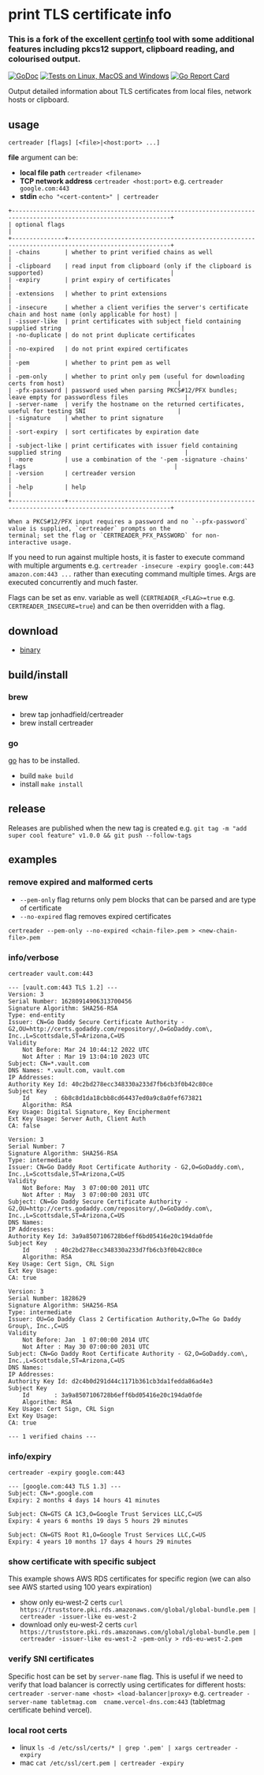 # print TLS certificate info

### This is a fork of the excellent [certinfo](https://github.com/pete911/certinfo) tool with some additional features including pkcs12 support, clipboard reading, and colourised output.

[![GoDoc](https://godoc.org/github.com/jonhadfield/certreader?status.svg)](https://godoc.org/github.com/jonhadfield/certreader)
[![Tests on Linux, MacOS and Windows](https://github.com/jonhadfield/certreader/workflows/go/badge.svg)](https://github.com/jonhadfield/certreader/actions?query=workflow%3Ago)
[![Go Report Card](https://goreportcard.com/badge/github.com/jonhadfield/certreader)](https://goreportcard.com/report/github.com/jonhadfield/certreader)

Output detailed information about TLS certificates from local files, network hosts or clipboard.

## usage

```shell script
certreader [flags] [<file>|<host:port> ...]
```

**file** argument can be:
 - **local file path** `certreader <filename>`
 - **TCP network address** `certreader <host:port>` e.g. `certreader google.com:443`
 - **stdin** `echo "<cert-content>" | certreader`

```
+-------------------------------------------------------------------------------------------------------------------+
| optional flags                                                                                                    |
+---------------+---------------------------------------------------------------------------------------------------+
| -chains       | whether to print verified chains as well                                                          |
| -clipboard    | read input from clipboard (only if the clipboard is supported)                                    |
| -expiry       | print expiry of certificates                                                                      |
| -extensions   | whether to print extensions                                                                       |
| -insecure     | whether a client verifies the server's certificate chain and host name (only applicable for host) |
| -issuer-like  | print certificates with subject field containing supplied string                                  |
| -no-duplicate | do not print duplicate certificates                                                               |
| -no-expired   | do not print expired certificates                                                                 |
| -pem          | whether to print pem as well                                                                      |
| -pem-only     | whether to print only pem (useful for downloading certs from host)                                |
| -pfx-password | password used when parsing PKCS#12/PFX bundles; leave empty for passwordless files                |
| -server-name  | verify the hostname on the returned certificates, useful for testing SNI                          |
| -signature    | whether to print signature                                                                        |
| -sort-expiry  | sort certificates by expiration date                                                              |
| -subject-like | print certificates with issuer field containing supplied string                                   |
| -more         | use a combination of the '-pem -signature -chains' flags                                          |
| -version      | certreader version                                                                                  |
| -help         | help                                                                                              |
+---------------+---------------------------------------------------------------------------------------------------+

When a PKCS#12/PFX input requires a password and no `--pfx-password` value is supplied, `certreader` prompts on the
terminal; set the flag or `CERTREADER_PFX_PASSWORD` for non-interactive usage.
```

If you need to run against multiple hosts, it is faster to execute command with multiple arguments e.g.
`certreader -insecure -expiry google.com:443 amazon.com:443 ...` rather than executing command multiple times. Args are
executed concurrently and much faster.

Flags can be set as env. variable as well (`CERTREADER_<FLAG>=true` e.g. `CERTREADER_INSECURE=true`) and can be then
overridden with a flag.

## download

 - [binary](https://github.com/jonhadfield/certreader/releases)

## build/install

### brew

- brew tap jonhadfield/certreader
- brew install certreader

### go

[go](https://golang.org/dl/) has to be installed.
 - build `make build`
 - install `make install`

## release

Releases are published when the new tag is created e.g.
`git tag -m "add super cool feature" v1.0.0 && git push --follow-tags`

## examples

### remove expired and malformed certs

- `--pem-only` flag returns only pem blocks that can be parsed and are type of certificate
- `--no-expired` flag removes expired certificates

`certreader --pem-only --no-expired <chain-file>.pem > <new-chain-file>.pem`

### info/verbose

`certreader vault.com:443`
```
--- [vault.com:443 TLS 1.2] ---
Version: 3
Serial Number: 16280914906313700456
Signature Algorithm: SHA256-RSA
Type: end-entity
Issuer: CN=Go Daddy Secure Certificate Authority - G2,OU=http://certs.godaddy.com/repository/,O=GoDaddy.com\, Inc.,L=Scottsdale,ST=Arizona,C=US
Validity
    Not Before: Mar 24 10:44:12 2022 UTC
    Not After : Mar 19 13:04:10 2023 UTC
Subject: CN=*.vault.com
DNS Names: *.vault.com, vault.com
IP Addresses:
Authority Key Id: 40c2bd278ecc348330a233d7fb6cb3f0b42c80ce
Subject Key
    Id       : 6b8c8d1da18cbb8cd64437ed0a9c8a0fef673821
    Algorithm: RSA
Key Usage: Digital Signature, Key Encipherment
Ext Key Usage: Server Auth, Client Auth
CA: false

Version: 3
Serial Number: 7
Signature Algorithm: SHA256-RSA
Type: intermediate
Issuer: CN=Go Daddy Root Certificate Authority - G2,O=GoDaddy.com\, Inc.,L=Scottsdale,ST=Arizona,C=US
Validity
    Not Before: May  3 07:00:00 2011 UTC
    Not After : May  3 07:00:00 2031 UTC
Subject: CN=Go Daddy Secure Certificate Authority - G2,OU=http://certs.godaddy.com/repository/,O=GoDaddy.com\, Inc.,L=Scottsdale,ST=Arizona,C=US
DNS Names:
IP Addresses:
Authority Key Id: 3a9a8507106728b6eff6bd05416e20c194da0fde
Subject Key
    Id       : 40c2bd278ecc348330a233d7fb6cb3f0b42c80ce
    Algorithm: RSA
Key Usage: Cert Sign, CRL Sign
Ext Key Usage:
CA: true

Version: 3
Serial Number: 1828629
Signature Algorithm: SHA256-RSA
Type: intermediate
Issuer: OU=Go Daddy Class 2 Certification Authority,O=The Go Daddy Group\, Inc.,C=US
Validity
    Not Before: Jan  1 07:00:00 2014 UTC
    Not After : May 30 07:00:00 2031 UTC
Subject: CN=Go Daddy Root Certificate Authority - G2,O=GoDaddy.com\, Inc.,L=Scottsdale,ST=Arizona,C=US
DNS Names:
IP Addresses:
Authority Key Id: d2c4b0d291d44c1171b361cb3da1fedda86ad4e3
Subject Key
    Id       : 3a9a8507106728b6eff6bd05416e20c194da0fde
    Algorithm: RSA
Key Usage: Cert Sign, CRL Sign
Ext Key Usage:
CA: true

--- 1 verified chains ---
```

### info/expiry

`certreader -expiry google.com:443`
```
--- [google.com:443 TLS 1.3] ---
Subject: CN=*.google.com
Expiry: 2 months 4 days 14 hours 41 minutes

Subject: CN=GTS CA 1C3,O=Google Trust Services LLC,C=US
Expiry: 4 years 6 months 19 days 5 hours 29 minutes

Subject: CN=GTS Root R1,O=Google Trust Services LLC,C=US
Expiry: 4 years 10 months 17 days 4 hours 29 minutes
```

### show certificate with specific subject
This example shows AWS RDS certificates for specific region (we can also see AWS started using 100 years expiration)
- show only eu-west-2 certs `curl https://truststore.pki.rds.amazonaws.com/global/global-bundle.pem | certreader -issuer-like eu-west-2`
- download only eu-west-2 certs `curl https://truststore.pki.rds.amazonaws.com/global/global-bundle.pem | certreader -issuer-like eu-west-2 -pem-only > rds-eu-west-2.pem`

### verify SNI certificates
Specific host can be set by `server-name` flag. This is useful if we need to verify that load balancer is correctly
using certificates for different hosts: `certreader -server-name <host> <load-balancer|proxy>` e.g.
`certreader -server-name tabletmag.com  cname.vercel-dns.com:443` (tabletmag certificate behind vercel).

### local root certs

- linux `ls -d /etc/ssl/certs/* | grep '.pem' | xargs certreader -expiry`
- mac `cat /etc/ssl/cert.pem | certreader -expiry`
